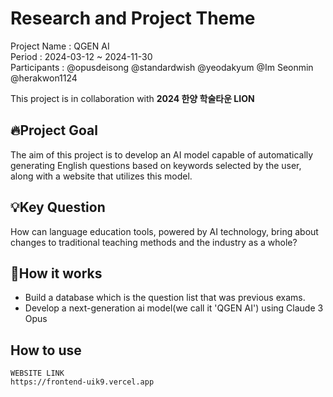 # Research and Project Theme
Project Name : QGEN AI<br/>
Period : 2024-03-12 ~ 2024-11-30<br/>
Participants : @opusdeisong @standardwish @yeodakyum @Im Seonmin @herakwon1124

This project is in collaboration with **2024 한양 학술타운 LION**
## 🔥Project Goal
The aim of this project is to develop an AI model capable of automatically generating English questions based on keywords selected by the user, along with a website that utilizes this model.

## 💡Key Question
How can language education tools, powered by AI technology, bring about changes to traditional teaching methods and the industry as a whole?

## 🚀How it works
- Build a database which is the question list that was previous exams.
- Develop a next-generation ai model(we call it 'QGEN AI') using Claude 3 Opus 

## How to use
```
WEBSITE LINK
https://frontend-uik9.vercel.app
```
